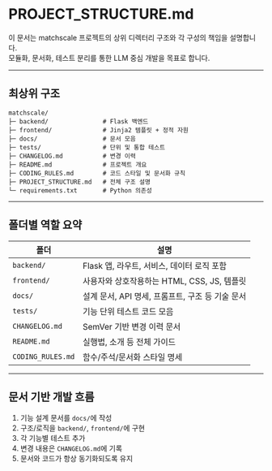 # PROJECT_STRUCTURE.md

이 문서는 matchscale 프로젝트의 상위 디렉터리 구조와 각 구성의 책임을 설명합니다.  
모듈화, 문서화, 테스트 분리를 통한 LLM 중심 개발을 목표로 합니다.

---

## 최상위 구조

```
matchscale/
├─ backend/               # Flask 백엔드
├─ frontend/              # Jinja2 템플릿 + 정적 자원
├─ docs/                  # 문서 모음
├─ tests/                 # 단위 및 통합 테스트
├─ CHANGELOG.md           # 변경 이력
├─ README.md              # 프로젝트 개요
├─ CODING_RULES.md        # 코드 스타일 및 문서화 규칙
├─ PROJECT_STRUCTURE.md   # 전체 구조 설명
└─ requirements.txt       # Python 의존성
```

---

## 폴더별 역할 요약

| 폴더 | 설명 |
|------|------|
| `backend/` | Flask 앱, 라우트, 서비스, 데이터 로직 포함 |
| `frontend/` | 사용자와 상호작용하는 HTML, CSS, JS, 템플릿 |
| `docs/` | 설계 문서, API 명세, 프롬프트, 구조 등 기술 문서 |
| `tests/` | 기능 단위 테스트 코드 모음 |
| `CHANGELOG.md` | SemVer 기반 변경 이력 문서 |
| `README.md` | 실행법, 소개 등 전체 가이드 |
| `CODING_RULES.md` | 함수/주석/문서화 스타일 명세 |

---

## 문서 기반 개발 흐름

1. 기능 설계 문서를 `docs/`에 작성
2. 구조/로직을 `backend/`, `frontend/`에 구현
3. 각 기능별 테스트 추가
4. 변경 내용은 `CHANGELOG.md`에 기록
5. 문서와 코드가 항상 동기화되도록 유지 